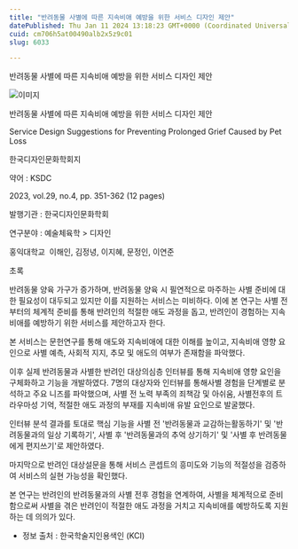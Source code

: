 ```yaml
---
title: "반려동물 사별에 따른 지속비애 예방을 위한 서비스 디자인 제안"
datePublished: Thu Jan 11 2024 13:18:23 GMT+0000 (Coordinated Universal Time)
cuid: cm706h5at00490alb2x5z9c01
slug: 6033

---
```



반려동물 사별에 따른 지속비애 예방을 위한 서비스 디자인 제안

![이미지](https://cdn.hashnode.com/res/hashnode/image/upload/v1739259962416/9819c70b-e4b3-44df-9a04-d2edf49079d3.jpeg)

반려동물 사별에 따른 지속비애 예방을 위한 서비스 디자인 제안

Service Design Suggestions for Preventing Prolonged Grief Caused by Pet Loss

한국디자인문화학회지

약어 : KSDC

2023, vol.29, no.4, pp. 351-362 (12 pages)

발행기관 : 한국디자인문화학회

연구분야 : 예술체육학 > 디자인

홍익대학교  이해인, 김정녕, 이지혜, 문정인, 이연준

초록

반려동물 양육 가구가 증가하며, 반려동물 양육 시 필연적으로 마주하는 사별 준비에 대한 필요성이 대두되고 있지만 이를 지원하는 서비스는 미비하다. 이에 본 연구는 사별 전부터의 체계적 준비를 통해 반려인의 적절한 애도 과정을 돕고, 반려인이 경험하는 지속비애를 예방하기 위한 서비스를 제안하고자 한다.

본 서비스는 문헌연구를 통해 애도와 지속비애에 대한 이해를 높이고, 지속비애 영향 요인으로 사별 예측, 사회적 지지, 추모 및 애도의 여부가 존재함을 파악했다.

이후 실제 반려동물과 사별한 반려인 대상의심층 인터뷰를 통해 지속비애 영향 요인을 구체화하고 기능을 개발하였다. 7명의 대상자와 인터뷰를 통해사별 경험을 단계별로 분석하고 주요 니즈를 파악했으며, 사별 전 노력 부족의 죄책감 및 아쉬움, 사별전후의 트라우마성 기억, 적절한 애도 과정의 부재를 지속비애 유발 요인으로 발굴했다.

인터뷰 분석 결과를 토대로 핵심 기능을 사별 전 '반려동물과 교감하는활동하기' 및 '반려동물과의 일상 기록하기', 사별 후 '반려동물과의 추억 상기하기' 및 '사별 후 반려동물에게 편지쓰기'로 제안하였다.

마지막으로 반려인 대상설문을 통해 서비스 콘셉트의 흥미도와 기능의 적절성을 검증하여 서비스의 실현 가능성을 확인했다.

본 연구는 반려인의 반려동물과의 사별 전후 경험을 연계하여, 사별을 체계적으로 준비함으로써 사별을 겪은 반려인이 적절한 애도 과정을 거치고 지속비애를 예방하도록 지원하는 데 의의가 있다.

* 정보 출처 : 한국학술지인용색인 (KCI)